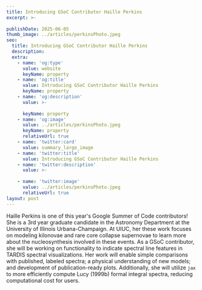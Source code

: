 ```yaml
---
title: Introducing GSoC Contributor Haille Perkins
excerpt: >-
  
publishDate: 2025-06-05
thumb_image: ../articles/perkinsPhoto.jpeg
seo:
  title: Introducing GSoC Contributor Haille Perkins
  description: 
  extra:
    - name: 'og:type'
      value: website
      keyName: property
    - name: 'og:title'
      value: Introducing GSoC Contributor Haille Perkins
      keyName: property
    - name: 'og:description'
      value: >-
        
      keyName: property
    - name: 'og:image'
      value: ../articles/perkinsPhoto.jpeg
      keyName: property
      relativeUrl: true
    - name: 'twitter:card'
      value: summary_large_image
    - name: 'twitter:title'
      value: Introducing GSoC Contributor Haille Perkins
    - name: 'twitter:description'
      value: >-
        
    - name: 'twitter:image'
      value: ../articles/perkinsPhoto.jpeg
      relativeUrl: true
layout: post
---
```


Haille Perkins is one of this year's Google Summer of Code contributors! She is a 3rd year graduate candidate in the Astronomy Department at the University of Illinois Urbana-Champaign. At UIUC, her these work focuses on modeling kilonovae and rare core collapse supernovae to learn more about the nucleosynthesis involved in these events. As a GSoC contributor, she will be working on functionality to indicate spectral line features in TARDIS spectral visualizations.  Her work will enable simple comparisons with published, labeled spectra; a physical understanding of new models; and development of publication-ready plots.  Additionally, she will utilize `jax` to more efficiently compute Lucy (1999b) formal integral spectra, reducing computational cost for users. 


